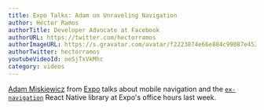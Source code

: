 ```yaml
---
title: Expo Talks: Adam on Unraveling Navigation
author: Héctor Ramos
authorTitle: Developer Advocate at Facebook
authorURL: https://twitter.com/hectorramos
authorImageURL: https://s.gravatar.com/avatar/f2223874e66e884c99087e452501f2da?s=128
authorTwitter: hectorramos
youtubeVideoId: oeSjTxVkMhc
category: videos
---
```


[Adam Miskiewicz](https://twitter.com/skevy) from [Expo](https://expo.io/) talks about mobile navigation and the [`ex-navigation`](https://github.com/exponent/ex-navigation) React Native library at Expo's office hours last week.
